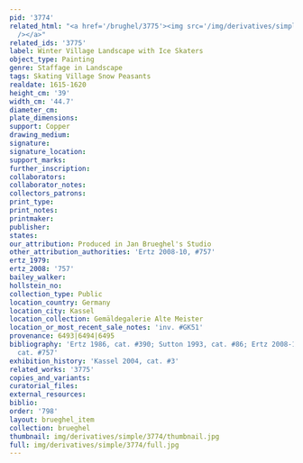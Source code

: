 ```yaml
---
pid: '3774'
related_html: "<a href='/brughel/3775'><img src='/img/derivatives/simple/3775/thumbnail.jpg'
  /></a>"
related_ids: '3775'
label: Winter Village Landscape with Ice Skaters
object_type: Painting
genre: Staffage in Landscape
tags: Skating Village Snow Peasants
realdate: 1615-1620
height_cm: '39'
width_cm: '44.7'
diameter_cm: 
plate_dimensions: 
support: Copper
drawing_medium: 
signature: 
signature_location: 
support_marks: 
further_inscription: 
collaborators: 
collaborator_notes: 
collectors_patrons: 
print_type: 
print_notes: 
printmaker: 
publisher: 
states: 
our_attribution: Produced in Jan Brueghel's Studio
other_attribution_authorities: 'Ertz 2008-10, #757'
ertz_1979: 
ertz_2008: '757'
bailey_walker: 
hollstein_no: 
collection_type: Public
location_country: Germany
location_city: Kassel
location_collection: Gemäldegalerie Alte Meister
location_or_most_recent_sale_notes: 'inv. #GK51'
provenance: 6493|6494|6495
bibliography: 'Ertz 1986, cat. #390; Sutton 1993, cat. #86; Ertz 2008-10, p. 1569,
  cat. #757'
exhibition_history: 'Kassel 2004, cat. #3'
related_works: '3775'
copies_and_variants: 
curatorial_files: 
external_resources: 
biblio: 
order: '798'
layout: brueghel_item
collection: brueghel
thumbnail: img/derivatives/simple/3774/thumbnail.jpg
full: img/derivatives/simple/3774/full.jpg
---
```

